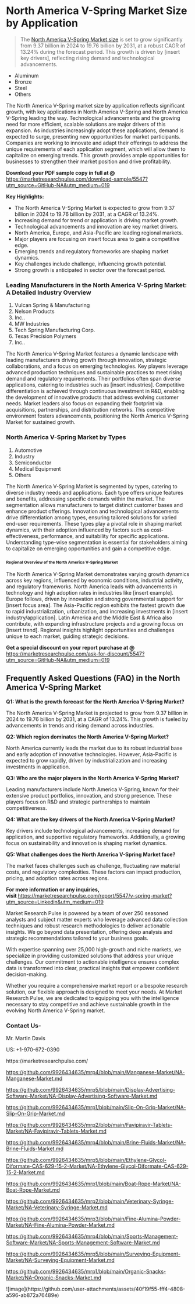 <h1>North America V-Spring Market&nbsp;Size by Application</h1><blockquote><p>The <a href="https://marketresearchpulse.com/download-sample/5547?utm_source=GitHub-NA&amp;utm_medium=019">North America V-Spring Market size</a> is set to grow significantly from 9.37 billion in 2024 to 19.76 billion by 2031, at a robust CAGR of 13.24% during the forecast period. This growth is driven by [insert key drivers], reflecting rising demand and technological advancements.</p></blockquote><ul><li>Aluminum <li> Bronze <li> Steel <li> Others</li></ul><p>The North America V-Spring market size by application reflects significant growth, with key applications in North America V-Spring and North America V-Spring leading the way. Technological advancements and the growing need for more efficient, scalable solutions are major drivers of this expansion. As industries increasingly adopt these applications, demand is expected to surge, presenting new opportunities for market participants. Companies are working to innovate and adapt their offerings to address the unique requirements of each application segment, which will allow them to capitalize on emerging trends. This growth provides ample opportunities for businesses to strengthen their market position and drive profitability.</p><p><strong>Download your PDF sample copy in full at @ </strong><a href="https://marketresearchpulse.com/download-sample/5547?utm_source=GitHub-NA&amp;utm_medium=019">https://marketresearchpulse.com/download-sample/5547?utm_source=GitHub-NA&amp;utm_medium=019</a></p><p><strong>Key Highlights: </strong></p><ul><li>The North America V-Spring Market is expected to grow from 9.37 billion in 2024 to 19.76 billion by 2031, at a CAGR of 13.24%.</li><li>Increasing demand for trend or application is driving market growth.</li><li>Technological advancements and innovation are key market drivers.</li><li>North America, Europe, and Asia-Pacific are leading regional markets.</li><li>Major players are focusing on insert focus area to gain a competitive edge.</li><li>Emerging trends and regulatory frameworks are shaping market dynamics.</li><li>Key challenges include challenge, influencing growth potential.</li><li>Strong growth is anticipated in sector over the forecast period.</li></ul><h3>Leading Manufacturers in the North America V-Spring Market: A Detailed Industry Overview</h3><ol><li>Vulcan Spring & Manufacturing</li><li>Nelson Products</li><li>Inc..</li><li>MW Industries</li><li>Tech Spring Manufacturing Corp.</li><li>Texas Precision Polymers</li><li>Inc..</li></ol><div class="flex max-w-full flex-col flex-grow"><div class="min-h-8 text-message flex w-full flex-col items-end gap-2 whitespace-normal break-words [.text-message+&amp;]:mt-5" dir="auto" data-message-author-role="assistant" data-message-id="fd8432e4-4910-450d-b182-61b7bfb0a01f" data-message-model-slug="gpt-4o"><div class="flex w-full flex-col gap-1 empty:hidden first:pt-[3px]"><div class="markdown prose w-full break-words dark:prose-invert light"><p>The North America V-Spring Market features a dynamic landscape with leading manufacturers driving growth through innovation, strategic collaborations, and a focus on emerging technologies. Key players leverage advanced production techniques and sustainable practices to meet rising demand and regulatory requirements. Their portfolios often span diverse applications, catering to industries such as [insert industries]. Competitive differentiation is achieved through continuous investment in R&amp;D, enabling the development of innovative products that address evolving customer needs. Market leaders also focus on expanding their footprint via acquisitions, partnerships, and distribution networks. This competitive environment fosters advancements, positioning the North America V-Spring Market for sustained growth.</p></div></div></div></div><h3>North America V-Spring Market by Types</h3><ol><li>Automotive <li> Industry <li> Semiconductor <li> Medical Equipment <li> Others</li></ol><div class="flex max-w-full flex-col flex-grow"><div class="min-h-8 text-message flex w-full flex-col items-end gap-2 whitespace-normal break-words [.text-message+&amp;]:mt-5" dir="auto" data-message-author-role="assistant" data-message-id="084470be-0bb7-4664-bddf-5156b4f41249" data-message-model-slug="gpt-4o-mini"><div class="flex w-full flex-col gap-1 empty:hidden first:pt-[3px]"><div class="markdown prose w-full break-words dark:prose-invert light"><p>The North America V-Spring Market is segmented by types, catering to diverse industry needs and applications. Each type offers unique features and benefits, addressing specific demands within the market. The segmentation allows manufacturers to target distinct customer bases and enhance product offerings. Innovation and technological advancements drive differentiation among types, ensuring tailored solutions for varied end-user requirements. These types play a pivotal role in shaping market dynamics, with their adoption influenced by factors such as cost-effectiveness, performance, and suitability for specific applications. Understanding type-wise segmentation is essential for stakeholders aiming to capitalize on emerging opportunities and gain a competitive edge.</p></div></div></div></div><h3><span style="font-size: 11px;">Regional Overview of the North America V-Spring Market</span></h3><div class="flex max-w-full flex-col flex-grow"><div class="min-h-8 text-message flex w-full flex-col items-end gap-2 whitespace-normal break-words [.text-message+&amp;]:mt-5" dir="auto" data-message-author-role="assistant" data-message-id="e9038762-ce64-4e30-91c9-9bd413514231" data-message-model-slug="gpt-4o-mini"><div class="flex w-full flex-col gap-1 empty:hidden first:pt-[3px]"><div class="markdown prose w-full break-words dark:prose-invert light"><p>The North America V-Spring Market demonstrates varying growth dynamics across key regions, influenced by economic conditions, industrial activity, and regulatory frameworks. North America leads with advancements in technology and high adoption rates in industries like [insert example]. Europe follows, driven by innovation and strong governmental support for [insert focus area]. The Asia-Pacific region exhibits the fastest growth due to rapid industrialization, urbanization, and increasing investments in [insert industry/application]. Latin America and the Middle East &amp; Africa also contribute, with expanding infrastructure projects and a growing focus on [insert trend]. Regional insights highlight opportunities and challenges unique to each market, guiding strategic decisions.</p></div></div></div></div><p><strong>Get a special discount on your report purchase at @ </strong><a href="https://marketresearchpulse.com/ask-for-discount/5547?utm_source=GitHub-NA&amp;utm_medium=019">https://marketresearchpulse.com/ask-for-discount/5547?utm_source=GitHub-NA&amp;utm_medium=019</a></p><h2>Frequently Asked Questions (FAQ) in the North America V-Spring Market</h2><p><strong>Q1: What is the growth forecast for the North America V-Spring Market?</strong></p><p>The North America V-Spring Market is projected to grow from 9.37 billion in 2024 to 19.76 billion by 2031, at a CAGR of 13.24%. This growth is fueled by advancements in trends and rising demand across industries.</p><p><strong>Q2: Which region dominates the North America V-Spring Market?</strong></p><p>North America currently leads the market due to its robust industrial base and early adoption of innovative technologies. However, Asia-Pacific is expected to grow rapidly, driven by industrialization and increasing investments in application.</p><p><strong>Q3: Who are the major players in the North America V-Spring Market?</strong></p><p>Leading manufacturers include North America V-Spring, known for their extensive product portfolios, innovation, and strong presence. These players focus on R&amp;D and strategic partnerships to maintain competitiveness.</p><p><strong>Q4: What are the key drivers of the North America V-Spring Market?</strong></p><p>Key drivers include technological advancements, increasing demand for application, and supportive regulatory frameworks. Additionally, a growing focus on sustainability and innovation is shaping market dynamics.</p><p><strong>Q5: What challenges does the North America V-Spring Market face?</strong></p><p>The market faces challenges such as challenge, fluctuating raw material costs, and regulatory complexities. These factors can impact production, pricing, and adoption rates across regions.</p><p><strong>For more information or any inquiries, visit&nbsp;</strong><a href="https://marketresearchpulse.com/report/5547/v-spring-market?utm_source=Linkedin&utm_medium=019">https://marketresearchpulse.com/report/5547/v-spring-market?utm_source=Linkedin&utm_medium=019</a></p><p>Market Research Pulse is powered by a team of over 250 seasoned analysts and subject matter experts who leverage advanced data collection techniques and robust research methodologies to deliver actionable insights. We go beyond data presentation, offering deep analysis and strategic recommendations tailored to your business goals.</p><p>With expertise spanning over 25,000 high-growth and niche markets, we specialize in providing customized solutions that address your unique challenges. Our commitment to actionable intelligence ensures complex data is transformed into clear, practical insights that empower confident decision-making.</p><p>Whether you require a comprehensive market report or a bespoke research solution, our flexible approach is designed to meet your needs. At Market Research Pulse, we are dedicated to equipping you with the intelligence necessary to stay competitive and achieve sustainable growth in the evolving North America V-Spring market.</p><h3><strong>Contact Us-</strong></h3><p>Mr. Martin Davis</p><p>US: +1-970-672-0390</p><p>https://marketresearchpulse.com/</p><p><a href="https://github.com/9926434635/mrp4/blob/main/Manganese-Market/NA-Manganese-Market.md">https://github.com/9926434635/mrp4/blob/main/Manganese-Market/NA-Manganese-Market.md</a></p><p><a href="https://github.com/9926434635/mrp5/blob/main/Display-Advertising-Software-Market/NA-Display-Advertising-Software-Market.md">https://github.com/9926434635/mrp5/blob/main/Display-Advertising-Software-Market/NA-Display-Advertising-Software-Market.md</a></p><p><a href="https://github.com/9926434635/mrp1/blob/main/Slip-On-Grip-Market/NA-Slip-On-Grip-Market.md">https://github.com/9926434635/mrp1/blob/main/Slip-On-Grip-Market/NA-Slip-On-Grip-Market.md</a></p><p><a href="https://github.com/9926434635/mrp2/blob/main/Favipiravir-Tablets-Market/NA-Favipiravir-Tablets-Market.md">https://github.com/9926434635/mrp2/blob/main/Favipiravir-Tablets-Market/NA-Favipiravir-Tablets-Market.md</a></p><p><a href="https://github.com/9926434635/mrp4/blob/main/Brine-Fluids-Market/NA-Brine-Fluids-Market.md">https://github.com/9926434635/mrp4/blob/main/Brine-Fluids-Market/NA-Brine-Fluids-Market.md</a></p><p><a href="https://github.com/9926434635/mrp5/blob/main/Ethylene-Glycol-Diformate-CAS-629-15-2-Market/NA-Ethylene-Glycol-Diformate-CAS-629-15-2-Market.md">https://github.com/9926434635/mrp5/blob/main/Ethylene-Glycol-Diformate-CAS-629-15-2-Market/NA-Ethylene-Glycol-Diformate-CAS-629-15-2-Market.md</a></p><p><a href="https://github.com/9926434635/mrp1/blob/main/Boat-Rope-Market/NA-Boat-Rope-Market.md">https://github.com/9926434635/mrp1/blob/main/Boat-Rope-Market/NA-Boat-Rope-Market.md</a></p><p><a href="https://github.com/9926434635/mrp2/blob/main/Veterinary-Syringe-Market/NA-Veterinary-Syringe-Market.md">https://github.com/9926434635/mrp2/blob/main/Veterinary-Syringe-Market/NA-Veterinary-Syringe-Market.md</a></p><p><a href="https://github.com/9926434635/mrp3/blob/main/Fine-Alumina-Powder-Market/NA-Fine-Alumina-Powder-Market.md">https://github.com/9926434635/mrp3/blob/main/Fine-Alumina-Powder-Market/NA-Fine-Alumina-Powder-Market.md</a></p><p><a href="https://github.com/9926434635/mrp4/blob/main/Sports-Management-Software-Market/NA-Sports-Management-Software-Market.md">https://github.com/9926434635/mrp4/blob/main/Sports-Management-Software-Market/NA-Sports-Management-Software-Market.md</a></p><p><a href="https://github.com/9926434635/mrp5/blob/main/Surveying-Equipment-Market/NA-Surveying-Equipment-Market.md">https://github.com/9926434635/mrp5/blob/main/Surveying-Equipment-Market/NA-Surveying-Equipment-Market.md</a></p><p><a href="https://github.com/9926434635/mrp1/blob/main/Organic-Snacks-Market/NA-Organic-Snacks-Market.md">https://github.com/9926434635/mrp1/blob/main/Organic-Snacks-Market/NA-Organic-Snacks-Market.md</a></p>
![image](https://github.com/user-attachments/assets/40f19f55-fff4-4808-a596-ab872a76489e)
